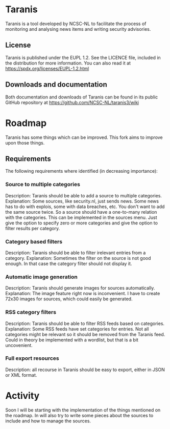 # Taranis

Taranis is a tool developed by NCSC-NL to facilitate the process of monitoring 
and analysing news items and writing security advisories.

## License

Taranis is published under the EUPL 1.2. See the LICENCE file, included in
the distribution for more information.  You can also read it at
<https://spdx.org/licenses/EUPL-1.2.html>

## Downloads and documentation

Both documentation and downloads of Taranis can be found in its
public GitHub repository at <https://github.com/NCSC-NL/taranis3/wiki>

# Roadmap

Taranis has some things which can be improved. This fork aims to improve upon those things.

## Requirements

The following requirements where identified (in decreasing importance):

### Source to multiple categories
Description: Taranis should be able to add a source to multiple categories.
Explanation: Some sources, like security.nl, just sends news. Some news has to do with explois, some with data breaches, etc. You don't want to add the same source twice. So a source should have a one-to-many relation with the categories. This can be implemented in the sources menu. Just give the option to specify zero or more categories and give the option to filter results per category.

### Category based filters
Description: Taranis should be able to filter irelevant entries from a category.
Explanation: Sometimes the filter on the source is not good enough. In that case the category filter should not display it. 

### Automatic image generation
Description: Taranis should generate images for sources automatically.
Explanation: The image feature right now is inconvenient. I have to create 72x30 images for sources, which could easily be generated.

### RSS category filters
Description: Taranis should be able to filter RSS feeds based on categories.
Explanation: Some RSS feeds have set categories for entries. Not all categories might be relevant so it should be removed from the Taranis feed. Could in theory be implemented with a wordlist, but that is a bit uncovenient.

### Full export resources
Description: all recourse in Taranis should be easy to export, either in JSON or XML format.

# Activity

Soon I will be starting with the implementation of the things mentioned on the roadmap. In will also try to write some pieces about the sources to include and how to manage the sources.
